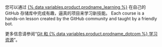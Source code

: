 您可以通过 [{% data variables.product.prodname_learning %}](https://skills.github.com/) 在自己的 GitHub 存储库中完成有趣，逼真的项目来学习新技能。 Each course is a hands-on lesson created by the GitHub community and taught by a friendly bot.

更多信息请参阅“[Git 和 {% data variables.product.prodname_dotcom %} 学习资源](/github/getting-started-with-github/quickstart/git-and-github-learning-resources)”。
